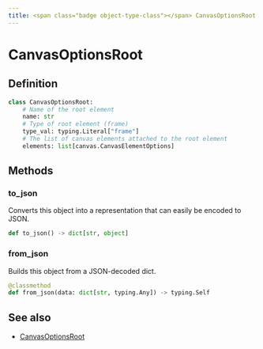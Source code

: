 ```yaml
---
title: <span class="badge object-type-class"></span> CanvasOptionsRoot
---
```

# <span class="badge object-type-class"></span> CanvasOptionsRoot

## Definition

```python
class CanvasOptionsRoot:
    # Name of the root element
    name: str
    # Type of root element (frame)
    type_val: typing.Literal["frame"]
    # The list of canvas elements attached to the root element
    elements: list[canvas.CanvasElementOptions]
```
## Methods

### <span class="badge object-method"></span> to_json

Converts this object into a representation that can easily be encoded to JSON.

```python
def to_json() -> dict[str, object]
```

### <span class="badge object-method"></span> from_json

Builds this object from a JSON-decoded dict.

```python
@classmethod
def from_json(data: dict[str, typing.Any]) -> typing.Self
```

## See also

 * <span class="badge builder"></span> [CanvasOptionsRoot](./builder-CanvasOptionsRoot.md)
